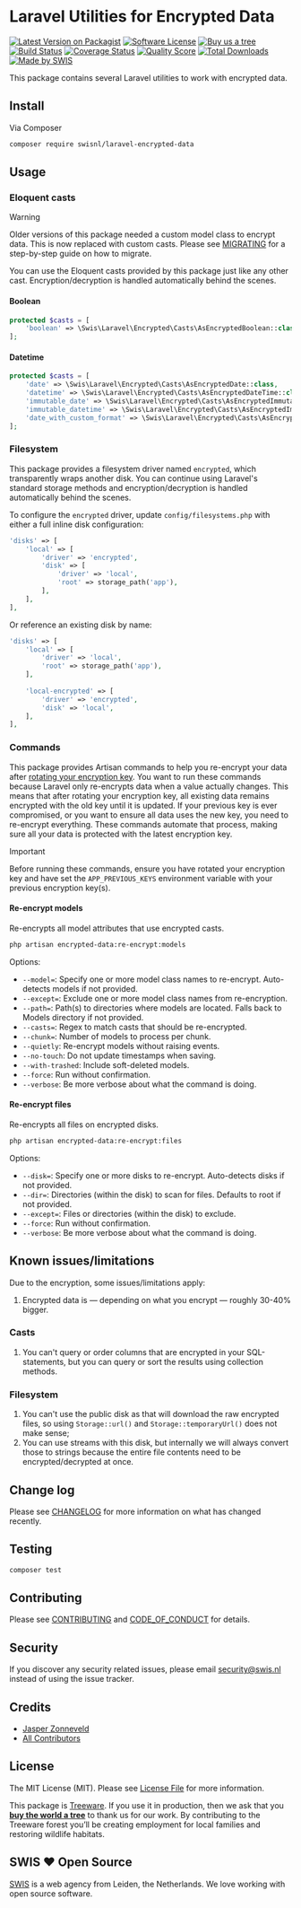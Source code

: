 # Laravel Utilities for Encrypted Data

[![Latest Version on Packagist][ico-version]][link-packagist]
[![Software License][ico-license]](LICENSE.md)
[![Buy us a tree][ico-treeware]][link-treeware]
[![Build Status][ico-github-actions]][link-github-actions]
[![Coverage Status][ico-scrutinizer]][link-scrutinizer]
[![Quality Score][ico-code-quality]][link-code-quality]
[![Total Downloads][ico-downloads]][link-downloads]
[![Made by SWIS][ico-swis]][link-swis]

This package contains several Laravel utilities to work with encrypted data.

## Install

Via Composer

```bash
composer require swisnl/laravel-encrypted-data
```

## Usage

### Eloquent casts

> [!WARNING]
> Older versions of this package needed a custom model class to encrypt data. This is now replaced with custom casts. Please see [MIGRATING](MIGRATING.md) for a step-by-step guide on how to migrate.
>

You can use the Eloquent casts provided by this package just like any other cast. Encryption/decryption is handled automatically behind the scenes.

#### Boolean

```php
protected $casts = [
    'boolean' => \Swis\Laravel\Encrypted\Casts\AsEncryptedBoolean::class,
];
```

#### Datetime

```php
protected $casts = [
    'date' => \Swis\Laravel\Encrypted\Casts\AsEncryptedDate::class,
    'datetime' => \Swis\Laravel\Encrypted\Casts\AsEncryptedDateTime::class,
    'immutable_date' => \Swis\Laravel\Encrypted\Casts\AsEncryptedImmutableDate::class,
    'immutable_datetime' => \Swis\Laravel\Encrypted\Casts\AsEncryptedImmutableDateTime::class,
    'date_with_custom_format' => \Swis\Laravel\Encrypted\Casts\AsEncryptedDate::format('Y-m-d'),
];
```

### Filesystem

This package provides a filesystem driver named `encrypted`, which transparently wraps another disk. You can continue using Laravel's standard storage methods and encryption/decryption is handled automatically behind the scenes.

To configure the `encrypted` driver, update `config/filesystems.php` with either a full inline disk configuration:

```php
'disks' => [
    'local' => [
        'driver' => 'encrypted',
        'disk' => [
            'driver' => 'local',
            'root' => storage_path('app'),
        ],
    ],
],
```

Or reference an existing disk by name:

```php
'disks' => [
    'local' => [
        'driver' => 'local',
        'root' => storage_path('app'),
    ],
    
    'local-encrypted' => [
        'driver' => 'encrypted',
        'disk' => 'local',
    ],
],
```

### Commands

This package provides Artisan commands to help you re-encrypt your data after [rotating your encryption key](https://laravel.com/docs/12.x/encryption#gracefully-rotating-encryption-keys). You want to run these commands because Laravel only re-encrypts data when a value actually changes. This means that after rotating your encryption key, all existing data remains encrypted with the old key until it is updated. If your previous key is ever compromised, or you want to ensure all data uses the new key, you need to re-encrypt everything. These commands automate that process, making sure all your data is protected with the latest encryption key.

> [!IMPORTANT]
> Before running these commands, ensure you have rotated your encryption key and have set the `APP_PREVIOUS_KEYS` environment variable with your previous encryption key(s).

#### Re-encrypt models

Re-encrypts all model attributes that use encrypted casts.

```bash
php artisan encrypted-data:re-encrypt:models
```

Options:
* `--model=`: Specify one or more model class names to re-encrypt. Auto-detects models if not provided.
* `--except=`: Exclude one or more model class names from re-encryption.
* `--path=`: Path(s) to directories where models are located. Falls back to Models directory if not provided.
* `--casts=`: Regex to match casts that should be re-encrypted.
* `--chunk=`: Number of models to process per chunk.
* `--quietly`: Re-encrypt models without raising events.
* `--no-touch`: Do not update timestamps when saving.
* `--with-trashed`: Include soft-deleted models.
* `--force`: Run without confirmation.
* `--verbose`: Be more verbose about what the command is doing.

#### Re-encrypt files

Re-encrypts all files on encrypted disks.

```bash
php artisan encrypted-data:re-encrypt:files
```

Options:
* `--disk=`: Specify one or more disks to re-encrypt. Auto-detects disks if not provided.
* `--dir=`: Directories (within the disk) to scan for files. Defaults to root if not provided.
* `--except=`: Files or directories (within the disk) to exclude.
* `--force`: Run without confirmation.
* `--verbose`: Be more verbose about what the command is doing.

## Known issues/limitations

Due to the encryption, some issues/limitations apply:

1. Encrypted data is — depending on what you encrypt — roughly 30-40% bigger.

### Casts

1. You can't query or order columns that are encrypted in your SQL-statements, but you can query or sort the results using collection methods.

### Filesystem

1. You can't use the public disk as that will download the raw encrypted files, so using `Storage::url()` and `Storage::temporaryUrl()` does not make sense;
2. You can use streams with this disk, but internally we will always convert those to strings because the entire file contents need to be encrypted/decrypted at once.

## Change log

Please see [CHANGELOG](CHANGELOG.md) for more information on what has changed recently.

## Testing

```bash
composer test
```

## Contributing

Please see [CONTRIBUTING](CONTRIBUTING.md) and [CODE_OF_CONDUCT](CODE_OF_CONDUCT.md) for details.

## Security

If you discover any security related issues, please email security@swis.nl instead of using the issue tracker.

## Credits

- [Jasper Zonneveld][link-author]
- [All Contributors][link-contributors]

## License

The MIT License (MIT). Please see [License File](LICENSE.md) for more information.

This package is [Treeware](https://treeware.earth). If you use it in production, then we ask that you [**buy the world a tree**][link-treeware] to thank us for our work. By contributing to the Treeware forest you’ll be creating employment for local families and restoring wildlife habitats.

## SWIS :heart: Open Source

[SWIS][link-swis] is a web agency from Leiden, the Netherlands. We love working with open source software. 

[ico-version]: https://img.shields.io/packagist/v/swisnl/laravel-encrypted-data.svg?style=flat-square
[ico-license]: https://img.shields.io/badge/license-MIT-brightgreen.svg?style=flat-square
[ico-treeware]: https://img.shields.io/badge/Treeware-%F0%9F%8C%B3-lightgreen.svg?style=flat-square
[ico-github-actions]: https://img.shields.io/github/actions/workflow/status/swisnl/laravel-encrypted-data/tests.yml?label=tests&branch=master&style=flat-square
[ico-scrutinizer]: https://img.shields.io/scrutinizer/coverage/g/swisnl/laravel-encrypted-data.svg?style=flat-square
[ico-code-quality]: https://img.shields.io/scrutinizer/g/swisnl/laravel-encrypted-data.svg?style=flat-square
[ico-downloads]: https://img.shields.io/packagist/dt/swisnl/laravel-encrypted-data.svg?style=flat-square
[ico-swis]: https://img.shields.io/badge/%F0%9F%9A%80-made%20by%20SWIS-%230737A9.svg?style=flat-square

[link-packagist]: https://packagist.org/packages/swisnl/laravel-encrypted-data
[link-github-actions]: https://github.com/swisnl/laravel-encrypted-data/actions/workflows/tests.yml
[link-scrutinizer]: https://scrutinizer-ci.com/g/swisnl/laravel-encrypted-data/code-structure
[link-code-quality]: https://scrutinizer-ci.com/g/swisnl/laravel-encrypted-data
[link-downloads]: https://packagist.org/packages/swisnl/laravel-encrypted-data
[link-treeware]: https://plant.treeware.earth/swisnl/laravel-encrypted-data
[link-author]: https://github.com/swisnl
[link-contributors]: ../../contributors
[link-swis]: https://www.swis.nl
